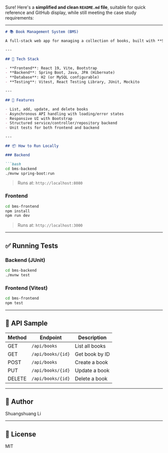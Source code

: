 Sure! Here's a **simplified and clean `README.md` file**, suitable for quick reference and GitHub display, while still meeting the case study requirements:

---

````md
# 📚 Book Management System (BMS)

A full-stack web app for managing a collection of books, built with **Spring Boot** (Java) and **React + Vite**. It supports full CRUD operations and is styled with **Bootstrap**.

---

## 🔧 Tech Stack

- **Frontend**: React 19, Vite, Bootstrap
- **Backend**: Spring Boot, Java, JPA (Hibernate)
- **Database**: H2 (or MySQL configurable)
- **Testing**: Vitest, React Testing Library, JUnit, Mockito

---

## 🚀 Features

- List, add, update, and delete books
- Asynchronous API handling with loading/error states
- Responsive UI with Bootstrap
- Structured service/controller/repository backend
- Unit tests for both frontend and backend

---

## 📦 How to Run Locally

### Backend

```bash
cd bms-backend
./mvnw spring-boot:run
````

> Runs at: `http://localhost:8080`

### Frontend

```bash
cd bms-frontend
npm install
npm run dev
```

> Runs at: `http://localhost:3000`

---

## ✅ Running Tests

### Backend (JUnit)

```bash
cd bms-backend
./mvnw test
```

### Frontend (Vitest)

```bash
cd bms-frontend
npm test
```

---

## 📌 API Sample

| Method | Endpoint          | Description    |
| ------ | ----------------- |----------------|
| GET    | `/api/books`      | List all books |
| GET    | `/api/books/{id}` | Get book by ID |
| POST   | `/api/books`      | Create a book  |
| PUT    | `/api/books/{id}` | Update a book  |
| DELETE | `/api/books/{id}` | Delete a book  |

---

## 👤 Author

Shuangshuang Li

---

## 📃 License

MIT
